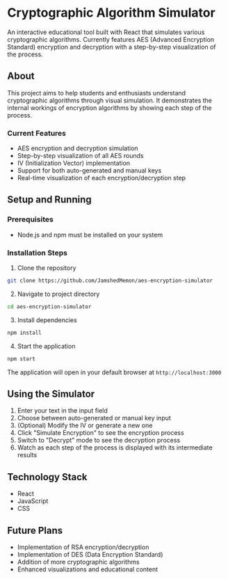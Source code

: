 # Cryptographic Algorithm Simulator

An interactive educational tool built with React that simulates various cryptographic algorithms. Currently features AES (Advanced Encryption Standard) encryption and decryption with a step-by-step visualization of the process.

## About

This project aims to help students and enthusiasts understand cryptographic algorithms through visual simulation. It demonstrates the internal workings of encryption algorithms by showing each step of the process.

### Current Features
- AES encryption and decryption simulation
- Step-by-step visualization of all AES rounds
- IV (Initialization Vector) implementation
- Support for both auto-generated and manual keys
- Real-time visualization of each encryption/decryption step

## Setup and Running

### Prerequisites
- Node.js and npm must be installed on your system

### Installation Steps

1. Clone the repository
```bash
git clone https://github.com/JamshedMemon/aes-encryption-simulator
```

2. Navigate to project directory
```bash
cd aes-encryption-simulator
```

3. Install dependencies
```bash
npm install
```

4. Start the application
```bash
npm start
```

The application will open in your default browser at `http://localhost:3000`

## Using the Simulator

1. Enter your text in the input field
2. Choose between auto-generated or manual key input
3. (Optional) Modify the IV or generate a new one
4. Click "Simulate Encryption" to see the encryption process
5. Switch to "Decrypt" mode to see the decryption process
6. Watch as each step of the process is displayed with its intermediate results

## Technology Stack
- React
- JavaScript
- CSS

## Future Plans
- Implementation of RSA encryption/decryption
- Implementation of DES (Data Encryption Standard)
- Addition of more cryptographic algorithms
- Enhanced visualizations and educational content
